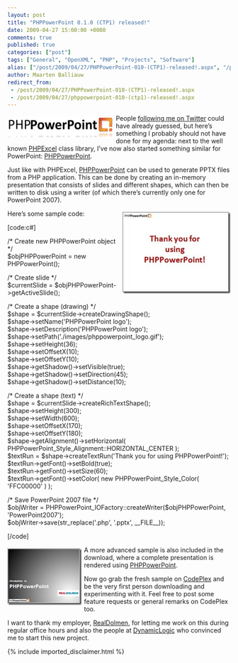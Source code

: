 ```yaml
---
layout: post
title: "PHPPowerPoint 0.1.0 (CTP1) released!"
date: 2009-04-27 15:00:00 +0000
comments: true
published: true
categories: ["post"]
tags: ["General", "OpenXML", "PHP", "Projects", "Software"]
alias: ["/post/2009/04/27/PHPPowerPoint-010-(CTP1)-released!.aspx", "/post/2009/04/27/phppowerpoint-010-(ctp1)-released!.aspx"]
author: Maarten Balliauw
redirect_from:
 - /post/2009/04/27/PHPPowerPoint-010-(CTP1)-released!.aspx
 - /post/2009/04/27/phppowerpoint-010-(ctp1)-released!.aspx
---
```

<p><a href="http://www.phppowerpoint.net"><img style="border-bottom: 0px; border-left: 0px; margin: 5px 5px 5px 0px; display: inline; border-top: 0px; border-right: 0px" title="PHPPowerPoint logo" src="/images/phppowerpoint_logo.png" border="0" alt="PHPPowerPoint logo" width="240" height="47" align="left" /></a> People <a href="http://twitter.com/maartenballiauw" target="_blank">following me on Twitter</a> could have already guessed, but here&rsquo;s something I probably should not have done for my agenda: next to the well known <a href="http://www.phpexcel.net" target="_blank">PHPExcel</a> class library, I&rsquo;ve now also started something similar for PowerPoint: <a href="http://www.phppowerpoint.net" target="_blank">PHPPowerPoint</a>.</p>
<p>Just like with PHPExcel, <a href="http://www.phppowerpoint.net" target="_blank">PHPPowerPoint</a> can be used to generate PPTX files from a PHP application. This can be done by creating an in-memory presentation that consists of slides and different shapes, which can then be written to disk using a writer (of which there&rsquo;s currently only one for PowerPoint 2007).</p>
<p><img style="border-bottom: 0px; border-left: 0px; margin: 5px 0px 5px 5px; display: inline; border-top: 0px; border-right: 0px" title="Simple PHPPowerPoint demo" src="/images/pres1.jpg" border="0" alt="Simple PHPPowerPoint demo" width="244" height="184" align="right" /> Here&rsquo;s some sample code:</p>
<p>[code:c#]</p>
<p>/* Create new PHPPowerPoint object */<br />$objPHPPowerPoint = new PHPPowerPoint();</p>
<p>/* Create slide&nbsp;*/<br />$currentSlide = $objPHPPowerPoint-&gt;getActiveSlide();</p>
<p>/* Create a shape (drawing) */<br />$shape = $currentSlide-&gt;createDrawingShape(); <br />$shape-&gt;setName('PHPPowerPoint logo'); <br />$shape-&gt;setDescription('PHPPowerPoint logo'); <br />$shape-&gt;setPath('./images/phppowerpoint_logo.gif'); <br />$shape-&gt;setHeight(36); <br />$shape-&gt;setOffsetX(10); <br />$shape-&gt;setOffsetY(10); <br />$shape-&gt;getShadow()-&gt;setVisible(true); <br />$shape-&gt;getShadow()-&gt;setDirection(45); <br />$shape-&gt;getShadow()-&gt;setDistance(10);</p>
<p>/* Create a shape (text) */<br />$shape = $currentSlide-&gt;createRichTextShape(); <br />$shape-&gt;setHeight(300); <br />$shape-&gt;setWidth(600); <br />$shape-&gt;setOffsetX(170); <br />$shape-&gt;setOffsetY(180); <br />$shape-&gt;getAlignment()-&gt;setHorizontal( PHPPowerPoint_Style_Alignment::HORIZONTAL_CENTER ); <br />$textRun = $shape-&gt;createTextRun('Thank you for using PHPPowerPoint!'); <br />$textRun-&gt;getFont()-&gt;setBold(true); <br />$textRun-&gt;getFont()-&gt;setSize(60); <br />$textRun-&gt;getFont()-&gt;setColor( new PHPPowerPoint_Style_Color( 'FFC00000' ) );</p>
<p>/* Save PowerPoint 2007 file */<br />$objWriter = PHPPowerPoint_IOFactory::createWriter($objPHPPowerPoint, 'PowerPoint2007'); <br />$objWriter-&gt;save(str_replace('.php', '.pptx', __FILE__));</p>
<p>[/code]</p>
<p><img style="border-bottom: 0px; border-left: 0px; margin: 5px 5px 5px 0px; display: inline; border-top: 0px; border-right: 0px" title="Advanced sample" src="/images/pres2.jpg" border="0" alt="Advanced sample" width="168" height="128" align="left" /> A more advanced sample is also included in the download, where a complete presentation is rendered using <a href="http://phppowerpoint.codeplex.com/" target="_blank">PHPPowerPoint</a>.</p>
<p>Now go grab the fresh sample on <a href="http://www.phppowerpoint.net" target="_blank">CodePlex</a> and be the very first person downloading and experimenting with it. Feel free to post some feature requests or general remarks on CodePlex too.</p>
<p>I want to thank my employer, <a href="http://www.realdolmen.com" target="_blank">RealDolmen</a>, for letting me work on this during regular office hours and also the people at <a href="http://www.dynamiclogic.com" target="_blank">DynamicLogic</a> who convinced me to start this new project.</p>

{% include imported_disclaimer.html %}

